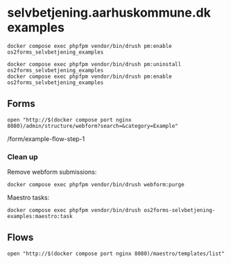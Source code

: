 # selvbetjening.aarhuskommune.dk examples

```shell
docker compose exec phpfpm vendor/bin/drush pm:enable os2forms_selvbetjening_examples
```

```shell
docker compose exec phpfpm vendor/bin/drush pm:uninstall os2forms_selvbetjening_examples
docker compose exec phpfpm vendor/bin/drush pm:enable os2forms_selvbetjening_examples
```

## Forms

```shell
open "http://$(docker compose port nginx 8080)/admin/structure/webform?search=&category=Example"
```

/form/example-flow-step-1

### Clean up

Remove webform submissions:

```shell
docker compose exec phpfpm vendor/bin/drush webform:purge
```

Maestro tasks:

```shell
docker compose exec phpfpm vendor/bin/drush os2forms-selvbetjening-examples:maestro:task
```

## Flows

```shell
open "http://$(docker compose port nginx 8080)/maestro/templates/list"
```
